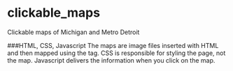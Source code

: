 # clickable_maps
Clickable maps of Michigan and Metro Detroit

###HTML, CSS, Javascript
The maps are image files inserted with HTML and then mapped using the <map> tag. 
CSS is responsible for styling the page, not the map.
Javascript delivers the information when you click on the map.
